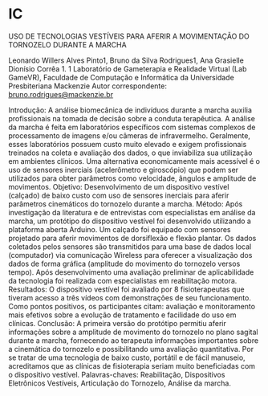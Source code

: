 # IC
USO DE TECNOLOGIAS VESTÍVEIS PARA AFERIR A MOVIMENTAÇÃO DO TORNOZELO DURANTE A MARCHA

Leonardo Willers Alves Pinto1, Bruno da Silva Rodrigues1, Ana Grasielle Dionísio Corrêa 1.
1 Laboratório de Gameterapia e Realidade Virtual (Lab GameVR), Faculdade de Computação e Informática da Universidade Presbiteriana Mackenzie
Autor correspondente: bruno.rodrigues@mackenzie.br

Introdução: A análise biomecânica de indivíduos durante a marcha auxilia profissionais na tomada de decisão sobre a conduta terapêutica. A análise da marcha é feita em laboratórios específicos com sistemas complexos de processamento de imagens e/ou câmeras de infravermelho. Geralmente, esses laboratórios possuem custo muito elevado e exigem profissionais treinados na coleta e avaliação dos dados, o que inviabiliza sua utilização em ambientes clínicos. Uma alternativa economicamente mais acessível é o uso de sensores inerciais (acelerômetro e giroscópio) que podem ser utilizados para obter parâmetros como velocidade, ângulos e amplitude de movimentos.
Objetivo: Desenvolvimento de um dispositivo vestível (calçado) de baixo custo com uso de sensores inerciais para aferir parâmetros cinemáticos do tornozelo durante a marcha. 
Método: Após investigação da literatura e de entrevistas com especialistas em análise da marcha, um protótipo do dispositivo vestível foi desenvolvido utilizando a plataforma aberta Arduino. Um calçado foi equipado com sensores projetado para aferir movimentos de dorsiflexão e flexão plantar. Os dados coletados pelos sensores são transmitidos para uma base de dados local (computador) via comunicação Wireless para oferecer a visualização dos dados de forma gráfica (amplitude do movimento do tornozelo versos tempo). Após desenvolvimento uma avaliação preliminar de aplicabilidade da tecnologia foi realizada com especialistas em reabilitação motora.
Resultados: O dispositivo vestível foi avaliado por 8 fisioterapeutas que tiveram acesso a três vídeos com demonstrações de seu funcionamento. Como pontos positivos, os participantes citam: avaliação e monitoramento mais efetivos sobre a evolução de tratamento e facilidade do uso em clínicas.
Conclusão: A primeira versão do protótipo permitiu aferir informações sobre a amplitude de movimento do tornozelo no plano sagital durante a marcha, fornecendo ao terapeuta informações importantes sobre a cinemática do tornozelo e possibilitando uma avaliação quantitativa. Por se tratar de uma tecnologia de baixo custo, portátil e de fácil manuseio, acreditamos que as clínicas de fisioterapia seriam muito beneficiadas com o dispositivo vestível. 
Palavras-chaves: Reabilitação, Dispositivos Eletrônicos Vestíveis, Articulação do Tornozelo, Análise da marcha.


